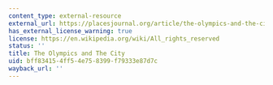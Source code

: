 ```yaml
---
content_type: external-resource
external_url: https://placesjournal.org/article/the-olympics-and-the-city/
has_external_license_warning: true
license: https://en.wikipedia.org/wiki/All_rights_reserved
status: ''
title: The Olympics and The City
uid: bff83415-4ff5-4e75-8399-f79333e87d7c
wayback_url: ''
---
```


